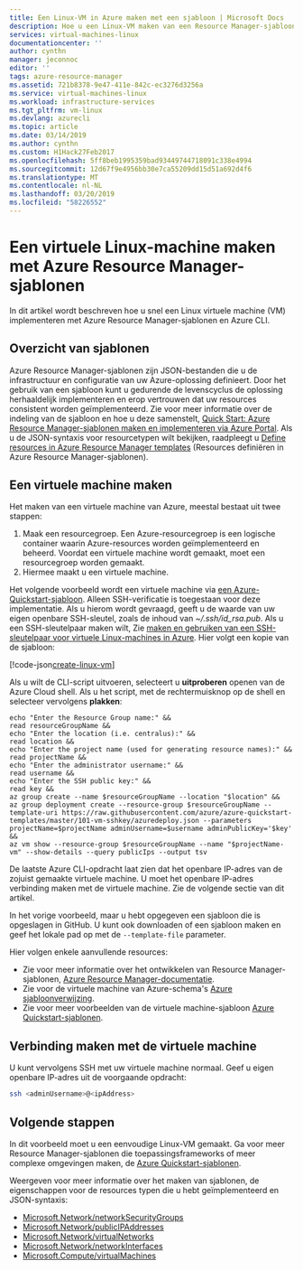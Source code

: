 ```yaml
---
title: Een Linux-VM in Azure maken met een sjabloon | Microsoft Docs
description: Hoe u een Linux-VM maken van een Resource Manager-sjabloon met de Azure CLI
services: virtual-machines-linux
documentationcenter: ''
author: cynthn
manager: jeconnoc
editor: ''
tags: azure-resource-manager
ms.assetid: 721b8378-9e47-411e-842c-ec3276d3256a
ms.service: virtual-machines-linux
ms.workload: infrastructure-services
ms.tgt_pltfrm: vm-linux
ms.devlang: azurecli
ms.topic: article
ms.date: 03/14/2019
ms.author: cynthn
ms.custom: H1Hack27Feb2017
ms.openlocfilehash: 5ff8beb1995359bad93449744718091c338e4994
ms.sourcegitcommit: 12d67f9e4956bb30e7ca55209dd15d51a692d4f6
ms.translationtype: MT
ms.contentlocale: nl-NL
ms.lasthandoff: 03/20/2019
ms.locfileid: "58226552"
---
```

# <a name="how-to-create-a-linux-virtual-machine-with-azure-resource-manager-templates"></a>Een virtuele Linux-machine maken met Azure Resource Manager-sjablonen

In dit artikel wordt beschreven hoe u snel een Linux virtuele machine (VM) implementeren met Azure Resource Manager-sjablonen en Azure CLI. 

## <a name="templates-overview"></a>Overzicht van sjablonen

Azure Resource Manager-sjablonen zijn JSON-bestanden die u de infrastructuur en configuratie van uw Azure-oplossing definieert. Door het gebruik van een sjabloon kunt u gedurende de levenscyclus de oplossing herhaaldelijk implementeren en erop vertrouwen dat uw resources consistent worden geïmplementeerd. Zie voor meer informatie over de indeling van de sjabloon en hoe u deze samenstelt, [Quick Start: Azure Resource Manager-sjablonen maken en implementeren via Azure Portal](../../azure-resource-manager/resource-manager-quickstart-create-templates-use-the-portal.md). Als u de JSON-syntaxis voor resourcetypen wilt bekijken, raadpleegt u [Define resources in Azure Resource Manager templates](/azure/templates/microsoft.compute/allversions) (Resources definiëren in Azure Resource Manager-sjablonen).

## <a name="create-a-virtual-machine"></a>Een virtuele machine maken

Het maken van een virtuele machine van Azure, meestal bestaat uit twee stappen:

1. Maak een resourcegroep. Een Azure-resourcegroep is een logische container waarin Azure-resources worden geïmplementeerd en beheerd. Voordat een virtuele machine wordt gemaakt, moet een resourcegroep worden gemaakt.
1. Hiermee maakt u een virtuele machine.

Het volgende voorbeeld wordt een virtuele machine via [een Azure-Quickstart-sjabloon](https://raw.githubusercontent.com/Azure/azure-quickstart-templates/master/101-vm-sshkey/azuredeploy.json). Alleen SSH-verificatie is toegestaan voor deze implementatie. Als u hierom wordt gevraagd, geeft u de waarde van uw eigen openbare SSH-sleutel, zoals de inhoud van *~/.ssh/id_rsa.pub*. Als u een SSH-sleutelpaar maken wilt, Zie [maken en gebruiken van een SSH-sleutelpaar voor virtuele Linux-machines in Azure](mac-create-ssh-keys.md). Hier volgt een kopie van de sjabloon:

[!code-json[create-linux-vm](~/quickstart-templates/101-vm-sshkey/azuredeploy.json)]

Als u wilt de CLI-script uitvoeren, selecteert u **uitproberen** openen van de Azure Cloud shell. Als u het script, met de rechtermuisknop op de shell en selecteer vervolgens **plakken**:

```azurecli-interactive
echo "Enter the Resource Group name:" &&
read resourceGroupName &&
echo "Enter the location (i.e. centralus):" &&
read location &&
echo "Enter the project name (used for generating resource names):" &&
read projectName &&
echo "Enter the administrator username:" &&
read username &&
echo "Enter the SSH public key:" &&
read key &&
az group create --name $resourceGroupName --location "$location" &&
az group deployment create --resource-group $resourceGroupName --template-uri https://raw.githubusercontent.com/azure/azure-quickstart-templates/master/101-vm-sshkey/azuredeploy.json --parameters projectName=$projectName adminUsername=$username adminPublicKey='$key' &&
az vm show --resource-group $resourceGroupName --name "$projectName-vm" --show-details --query publicIps --output tsv
```

De laatste Azure CLI-opdracht laat zien dat het openbare IP-adres van de zojuist gemaakte virtuele machine. U moet het openbare IP-adres verbinding maken met de virtuele machine. Zie de volgende sectie van dit artikel.

In het vorige voorbeeld, maar u hebt opgegeven een sjabloon die is opgeslagen in GitHub. U kunt ook downloaden of een sjabloon maken en geef het lokale pad op met de `--template-file` parameter.

Hier volgen enkele aanvullende resources:

- Zie voor meer informatie over het ontwikkelen van Resource Manager-sjablonen, [Azure Resource Manager-documentatie](/azure/azure-resource-manager/).
- Zie voor de virtuele machine van Azure-schema's [Azure sjabloonverwijzing](/azure/templates/microsoft.compute/allversions).
- Zie voor meer voorbeelden van de virtuele machine-sjabloon [Azure Quickstart-sjablonen](https://azure.microsoft.com/resources/templates/?resourceType=Microsoft.Compute&pageNumber=1&sort=Popular).

## <a name="connect-to-virtual-machine"></a>Verbinding maken met de virtuele machine

U kunt vervolgens SSH met uw virtuele machine normaal. Geef u eigen openbare IP-adres uit de voorgaande opdracht:

```bash
ssh <adminUsername>@<ipAddress>
```

## <a name="next-steps"></a>Volgende stappen

In dit voorbeeld moet u een eenvoudige Linux-VM gemaakt. Ga voor meer Resource Manager-sjablonen die toepassingsframeworks of meer complexe omgevingen maken, de [Azure Quickstart-sjablonen](https://azure.microsoft.com/resources/templates/?resourceType=Microsoft.Compute&pageNumber=1&sort=Popular).

Weergeven voor meer informatie over het maken van sjablonen, de eigenschappen voor de resources typen die u hebt geïmplementeerd en JSON-syntaxis:

* [Microsoft.Network/networkSecurityGroups](/azure/templates/microsoft.network/networksecuritygroups)
* [Microsoft.Network/publicIPAddresses](/azure/templates/microsoft.network/publicipaddresses)
* [Microsoft.Network/virtualNetworks](/azure/templates/microsoft.network/virtualnetworks)
* [Microsoft.Network/networkInterfaces](/azure/templates/microsoft.network/networkinterfaces)
* [Microsoft.Compute/virtualMachines](/azure/templates/microsoft.compute/virtualmachines)
